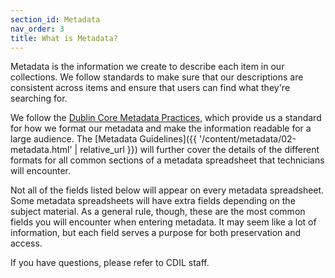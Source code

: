 ```yaml
---
section_id: Metadata
nav_order: 3
title: What is Metadata?
---
```


Metadata is the information we create to describe each item in our collections.
We follow standards to make sure that our descriptions are consistent across items and ensure that users can find what they're searching for. 

We follow the [Dublin Core Metadata Practices](https://en.wikipedia.org/wiki/Dublin_Core), which provide us a standard for how we format our metadata and make the information readable for a large audience. 
The [Metadata Guidelines]({{ '/content/metadata/02-metadata.html' | relative_url }}) will further cover the details of the different formats for all common sections of a metadata spreadsheet that technicians will encounter. 

Not all of the fields listed below will appear on every metadata spreadsheet.
Some metadata spreadsheets will have extra fields depending on the subject material.
As a general rule, though, these are the most common fields you will encounter when entering metadata.
It may seem like a lot of information, but each field serves a purpose for both preservation and access.

If you have questions, please refer to CDIL staff.